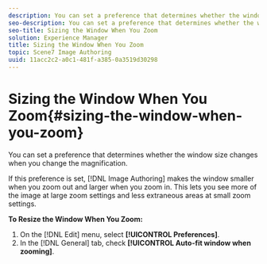 ```yaml
---
description: You can set a preference that determines whether the window size changes when you change the magnification.
seo-description: You can set a preference that determines whether the window size changes when you change the magnification.
seo-title: Sizing the Window When You Zoom
solution: Experience Manager
title: Sizing the Window When You Zoom
topic: Scene7 Image Authoring
uuid: 11acc2c2-a0c1-481f-a385-0a3519d30298
---
```


# Sizing the Window When You Zoom{#sizing-the-window-when-you-zoom}

You can set a preference that determines whether the window size changes when you change the magnification.

If this preference is set, [!DNL Image Authoring] makes the window smaller when you zoom out and larger when you zoom in. This lets you see more of the image at large zoom settings and less extraneous areas at small zoom settings.

**To Resize the Window When You Zoom:** 

1. On the [!DNL Edit] menu, select **[!UICONTROL Preferences]**.
1. In the [!DNL General] tab, check **[!UICONTROL Auto-fit window when zooming]**.
